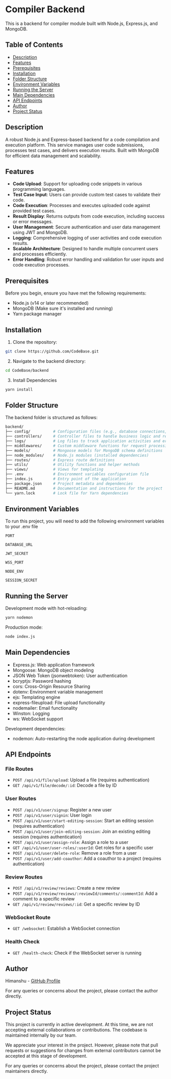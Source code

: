# Compiler Backend

This is a backend for compiler module built with Node.js, Express.js, and MongoDB.

## Table of Contents

- [Description](#description)
- [Features](#features)
- [Prerequisites](#prerequisites)
- [Installation](#installation)
- [Folder Structure](#folder-structure)
- [Environment Variables](#environment-variables)
- [Running the Server](#running-the-server)
- [Main Dependencies](#main-dependencies)
- [API Endpoints](#api-endpoints)
- [Author](#author)
- [Project Status](#project-status)

## Description

A robust Node.js and Express-based backend for a code compilation and execution platform. This service manages user code submissions, processes test cases, and delivers execution results. Built with MongoDB for efficient data management and scalability.

## Features

- **Code Upload**: Support for uploading code snippets in various programming languages.
- **Test Case Input**: Users can provide custom test cases to validate their code.
- **Code Execution**: Processes and executes uploaded code against provided test cases.
- **Result Display**: Returns outputs from code execution, including success or error messages.
- **User Management**: Secure authentication and user data management using JWT and MongoDB.
- **Logging**: Comprehensive logging of user activities and code execution results.
- **Scalable Architecture**: Designed to handle multiple concurrent users and processes efficiently.
- **Error Handling**: Robust error handling and validation for user inputs and code execution processes.

## Prerequisites

Before you begin, ensure you have met the following requirements:

- Node.js (v14 or later recommended)
- MongoDB (Make sure it's installed and running)
- Yarn package manager

## Installation

1. Clone the repository:

```bash
git clone https://github.com/CodeBase.git
```
2. Navigate to the backend directory:

```bash
cd CodeBase/backend
```
3. Install Dependencies

```bash
yarn install
```

## Folder Structure

The backend folder is structured as follows:

```bash
backend/
├── config/          # Configuration files (e.g., database connections, logger)
├── controllers/     # Controller files to handle business logic and request processing
├── logs/            # Log files to track application activities and errors
├── middlewares/     # Custom middleware functions for request processing
├── models/          # Mongoose models for MongoDB schema definitions
├── node_modules/    # Node.js modules (installed dependencies)
├── routes/          # Express route definitions
├── utils/           # Utility functions and helper methods
├── views/           # Views for templating 
├── .env             # Environment variables configuration file
├── index.js         # Entry point of the application
├── package.json     # Project metadata and dependencies
├── README.md        # Documentation and instructions for the project
└── yarn.lock        # Lock file for Yarn dependencies
```

## Environment Variables

To run this project, you will need to add the following environment variables to your .env file

`PORT`

`DATABASE_URL`

`JWT_SECRET`

`WSS_PORT`

`NODE_ENV`

`SESSION_SECRET`

## Running the Server

Development mode with hot-reloading:

```bash
yarn nodemon
```
Production mode:

```bash
node index.js
```

## Main Dependencies

- Express.js: Web application framework
- Mongoose: MongoDB object modeling
- JSON Web Token (jsonwebtoken): User authentication
- bcryptjs: Password hashing
- cors: Cross-Origin Resource Sharing
- dotenv: Environment variable management
- ejs: Templating engine
- express-fileupload: File upload functionality
- nodemailer: Email functionality
- Winston: Logging
- ws: WebSocket support

Development dependencies:
- nodemon: Auto-restarting the node application during development

## API Endpoints

### File Routes
- `POST /api/v1/file/upload`: Upload a file (requires authentication)
- `GET /api/v1/file/decode/:id`: Decode a file by ID

### User Routes
- `POST /api/v1/user/signup`: Register a new user
- `POST /api/v1/user/signin`: User login
- `POST /api/v1/user/start-editing-session`: Start an editing session (requires authentication)
- `POST /api/v1/user/join-editing-session`: Join an existing editing session (requires authentication)
- `POST /api/v1/user/assign-role`: Assign a role to a user
- `GET /api/v1/user/user-roles/:userId`: Get roles for a specific user
- `POST /api/v1/user/delete-role`: Remove a role from a user
- `POST /api/v1/user/add-coauthor`: Add a coauthor to a project (requires authentication)

### Review Routes
- `POST /api/v1/review/reviews`: Create a new review
- `POST /api/v1/review/reviews/:reviewId/comments/:commentId`: Add a comment to a specific review
- `GET /api/v1/review/reviews/:id`: Get a specific review by ID

### WebSocket Route
- `GET /websocket`: Establish a WebSocket connection

### Health Check
- `GET /health-check`: Check if the WebSocket server is running

## Author

Himanshu - [GitHub Profile](https://github.com/17himanshu)

For any queries or concerns about the project, please contact the author directly.

## Project Status

This project is currently in active development. At this time, we are not accepting external collaborations or contributions. The codebase is maintained internally by our team.

We appreciate your interest in the project. However, please note that pull requests or suggestions for changes from external contributors cannot be accepted at this stage of development.

For any queries or concerns about the project, please contact the project maintainers directly.





